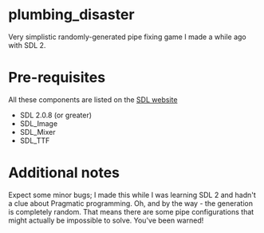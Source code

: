 # plumbing_disaster
Very simplistic randomly-generated pipe fixing game I made a while ago with SDL 2.

# Pre-requisites
All these components are listed on the [SDL website](https://www.libsdl.org/download-2.0.php)
* SDL 2.0.8 (or greater)
* SDL_Image
* SDL_Mixer
* SDL_TTF

# Additional notes
Expect some minor bugs; I made this while I was learning SDL 2 and hadn't a clue about Pragmatic programming. Oh, and by the way - the generation is completely random. That means there are some pipe configurations that might actually be impossible to solve. You've been warned!
